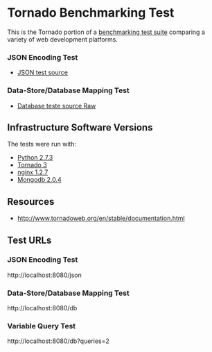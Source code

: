 # Tornado Benchmarking Test

This is the Tornado portion of a [benchmarking test suite](../) comparing a variety of web development platforms.

### JSON Encoding Test

* [JSON test source](server.py)


### Data-Store/Database Mapping Test

* [Database teste source Raw](server.py)

## Infrastructure Software Versions
The tests were run with:
* [Python 2.7.3](http://www.python.org/)
* [Tornado 3](https://www.tornadoweb.com/)
* [nginx 1.2.7](http://nginx.org/)
* [Mongodb 2.0.4](https://www.mongodb.org/)


## Resources
* http://www.tornadoweb.org/en/stable/documentation.html

## Test URLs
### JSON Encoding Test

http://localhost:8080/json

### Data-Store/Database Mapping Test

http://localhost:8080/db

### Variable Query Test

http://localhost:8080/db?queries=2
